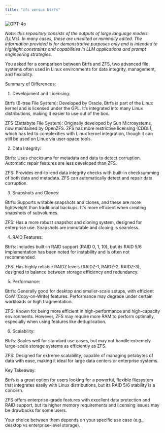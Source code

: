```yaml
---
title: "zfs versus btrfs"
---
```

![GPT-4o](https://img.shields.io/badge/GPT--4o-3333FF?style=for-the-badge&logo=openai&logoColor=white)



*Note: this repository consists of the outputs of large language models (LLMs). In many cases, these are unedited or minimally edited. The information provided is for demonstrative purposes only and is intended to highlight constraints and capabilities in LLM applications and prompt engineering strategies.*


You asked for a comparison between Btrfs and ZFS, two advanced file systems often used in Linux environments for data integrity, management, and flexibility.

Summary of Differences:

1. Development and Licensing:

Btrfs (B-tree File System): Developed by Oracle, Btrfs is part of the Linux kernel and is licensed under the GPL. It’s integrated into many Linux distributions, making it easier to use out of the box.

ZFS (Zettabyte File System): Originally developed by Sun Microsystems, now maintained by OpenZFS. ZFS has more restrictive licensing (CDDL), which has led to complexities with Linux kernel integration, though it can still be used on Linux via user-space tools.



2. Data Integrity:

Btrfs: Uses checksums for metadata and data to detect corruption. Automatic repair features are less developed than ZFS.

ZFS: Provides end-to-end data integrity checks with built-in checksumming of both data and metadata. ZFS can automatically detect and repair data corruption.



3. Snapshots and Clones:

Btrfs: Supports writable snapshots and clones, and these are more lightweight than traditional backups. It's more efficient when creating snapshots of subvolumes.

ZFS: Has a more robust snapshot and cloning system, designed for enterprise use. Snapshots are immutable and cloning is seamless.



4. RAID Features:

Btrfs: Includes built-in RAID support (RAID 0, 1, 10), but its RAID 5/6 implementation has been noted for instability and is often not recommended.

ZFS: Has highly reliable RAIDZ levels (RAIDZ-1, RAIDZ-2, RAIDZ-3), designed to balance between storage efficiency and redundancy.



5. Performance:

Btrfs: Generally good for desktop and smaller-scale setups, with efficient CoW (Copy-on-Write) features. Performance may degrade under certain workloads or high fragmentation.

ZFS: Known for being more efficient in high-performance and high-capacity environments. However, ZFS may require more RAM to perform optimally, especially when using features like deduplication.



6. Scalability:

Btrfs: Scales well for standard use cases, but may not handle extremely large-scale storage systems as efficiently as ZFS.

ZFS: Designed for extreme scalability, capable of managing petabytes of data with ease, making it ideal for large data centers or enterprise systems.




Key Takeaway:

Btrfs is a great option for users looking for a powerful, flexible filesystem that integrates easily with Linux distributions, but its RAID 5/6 stability is a concern.

ZFS offers enterprise-grade features with excellent data protection and RAID support, but its higher memory requirements and licensing issues may be drawbacks for some users.


Your choice between them depends on your specific use case (e.g., desktop vs enterprise-level storage).

